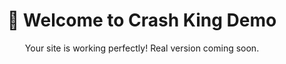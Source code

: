 <!DOCTYPE html>
<html lang="en">
<head>
  <meta charset="UTF-8" />
  <meta name="viewport" content="width=device-width, initial-scale=1.0"/>
  <title>Crash King Demo</title>
</head>
<body>
  <h1 style="text-align: center;">🚀 Welcome to Crash King Demo</h1>
  <p style="text-align: center;">Your site is working perfectly! Real version coming soon.</p>
</body>
</html>
